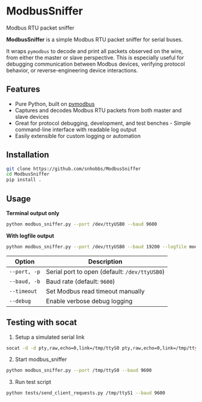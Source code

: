 # ModbusSniffer
Modbus RTU packet sniffer

**ModbusSniffer** is a simple Modbus RTU packet sniffer for serial buses.

It wraps `pymodbus` to decode and print all packets observed on the wire,
from either the master or slave perspective. This is especially useful
for debugging communication between Modbus devices, verifying protocol behavior,
or reverse-engineering device interactions.

## Features
- Pure Python, built on [pymodbus](https://github.com/pymodbus-dev/pymodbus)
- Captures and decodes Modbus RTU packets from both master and slave devices
- Great for protocol debugging, development, and test benches
-️ Simple command-line interface with readable log output
- Easily extensible for custom logging or automation

## Installation
```bash
git clone https://github.com/snhobbs/ModbusSniffer
cd ModbusSniffer
pip install .
```

## Usage
**Terminal output only**
```bash
python modbus_sniffer.py --port /dev/ttyUSB0 --baud 9600
```

**With logfile output**
```bash
python modbus_sniffer.py --port /dev/ttyUSB0 --baud 19200 --logfile modbus.log
```

| Option       | Description                                   |
| ------------ | --------------------------------------------- |
| `--port, -p` | Serial port to open (default: `/dev/ttyUSB0`) |
| `--baud, -b` | Baud rate (default: `9600`)                   |
| `--timeout`  | Set Modbus read timeout manually              |
| `--debug`    | Enable verbose debug logging                  |


## Testing with socat
1. Setup a simulated serial link

```bash
socat -d -d pty,raw,echo=0,link=/tmp/ttyS0 pty,raw,echo=0,link=/tmp/ttyS1
```

2. Start modbus_sniffer
```bash
python modbus_sniffer.py --port /tmp/ttyS0 --baud 9600
```

3. Run test script
```bash
python tests/send_client_requests.py /tmp/ttyS1 --baud 9600
```
